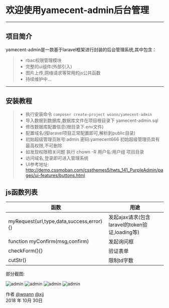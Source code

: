 # 欢迎使用yamecent-admin后台管理

------
## 项目简介
yamecent-admin是一款基于laravel框架进行封装的后台管理系统,其中包含：

> * rbac权限管理模块
> * 完整的ui组件(外部引入)
> * 图片上传,网络请求等常用的js公共函数
> * 持续维护中...


------
## 安装教程
> * 执行安装命令 `composer create-project woann/yamecent-admin`
> * 导入数据到数据库,数据库文件在项目根目录下 yamecent-admin.sql
> * 修改数据库配置信息(根目录下.env文件)
> * 配置域名(按laravel项目正常配置即可,解析到public目录)
> * 初始超级管理员账号:admin 密码:yamecent666 初始超级管理员具有最高权限,不可删除
> * 如发现权限相关问题 执行 chown -R 用户名:用户组 项目目录
> * 访问域名,登录即可进入管理系统
> * UI参考地址: http://demo.cssmoban.com/cssthemes5/twts_141_PurpleAdmin/pages/ui-features/buttons.html

## js函数列表

| 函数 | 用途 |
| -------- | -------- |
| myRequest(url,type,data,success,error){} | 发起ajax请求(包含laravel的token验证,loading等) |
| function myConfirm(msg,confirm) | 发起询问框 |
| checkForm(){} | 验证表单 |
| cutStr() | 限制td字数 |

[1]: https://www.woann.cn
[2]: http://xjj.woann.cn

部分截图:

![admin](https://www.woann.cn/data/uploads/20181030/58f690bb811c62f417c7d3deb8508e7d.png)
![admin](https://www.woann.cn/data/uploads/20181030/64edd12357e3d5012efd8aba1d71da69.png)
![admin](https://www.woann.cn/data/uploads/20181031/963a14bd20bcdd8fcb5a2e0cd5be2111.png)
![admin](https://www.woann.cn/data/uploads/20181031/366b35386620019dbe1052a3eee7b924.png)

作者 [@woann][1]  [@xjj][2]   
2018 年 10月 30日    
